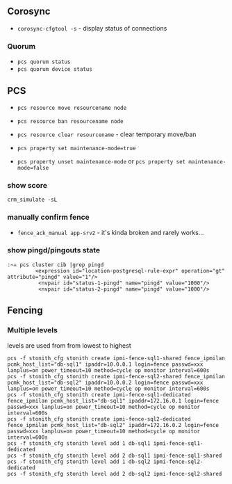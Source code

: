

## Corosync

  * `corosync-cfgtool -s` - display status of connections

### Quorum
  * `pcs quorum status`
  * `pcs quorum device status`

## PCS

  * `pcs resource move resourcename node`
  * `pcs resource ban resourcename node`
  * `pcs resource clear resourcename` - clear temporary move/ban


  * `pcs property set maintenance-mode=true`
  * `pcs property unset maintenance-mode` or `pcs property set maintenance-mode=false`


### show score

   `crm_simulate -sL`


### manually confirm fence

  * `fence_ack_manual app-srv2` - it's kinda broken and rarely works...

### show pingd/pingouts state

```
:~☠ pcs cluster cib |grep pingd
         <expression id="location-postgresql-rule-expr" operation="gt" attribute="pingd" value="1"/>
          <nvpair id="status-1-pingd" name="pingd" value="1000"/>
          <nvpair id="status-2-pingd" name="pingd" value="1000"/>
```


## Fencing

### Multiple levels

levels are used from from lowest to highest

    pcs -f stonith_cfg stonith create ipmi-fence-sql1-shared fence_ipmilan pcmk_host_list="db-sql1" ipaddr=10.0.0.1 login=fence passwd=xxx lanplus=on power_timeout=10 method=cycle op monitor interval=600s
    pcs -f stonith_cfg stonith create ipmi-fence-sql2-shared fence_ipmilan pcmk_host_list="db-sql2" ipaddr=10.0.0.2 login=fence passwd=xxx lanplus=on power_timeout=10 method=cycle op monitor interval=600s
    pcs -f stonith_cfg stonith create ipmi-fence-sql1-dedicated fence_ipmilan pcmk_host_list="db-sql1" ipaddr=172.16.0.1 login=fence passwd=xxx lanplus=on power_timeout=10 method=cycle op monitor interval=600s
    pcs -f stonith_cfg stonith create ipmi-fence-sql2-dedicated fence_ipmilan pcmk_host_list="db-sql2" ipaddr=172.16.0.2 login=fence passwd=xxx lanplus=on power_timeout=10 method=cycle op monitor interval=600s
    pcs -f stonith_cfg stonith level add 1 db-sql1 ipmi-fence-sql1-dedicated
    pcs -f stonith_cfg stonith level add 2 db-sql1 ipmi-fence-sql1-shared
    pcs -f stonith_cfg stonith level add 1 db-sql2 ipmi-fence-sql2-dedicated
    pcs -f stonith_cfg stonith level add 2 db-sql2 ipmi-fence-sql2-shared
